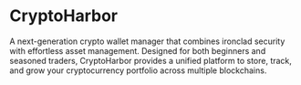 # CryptoHarbor
A next-generation crypto wallet manager that combines ironclad security with effortless asset management. Designed for both beginners and seasoned traders, CryptoHarbor provides a unified platform to store, track, and grow your cryptocurrency portfolio across multiple blockchains.
